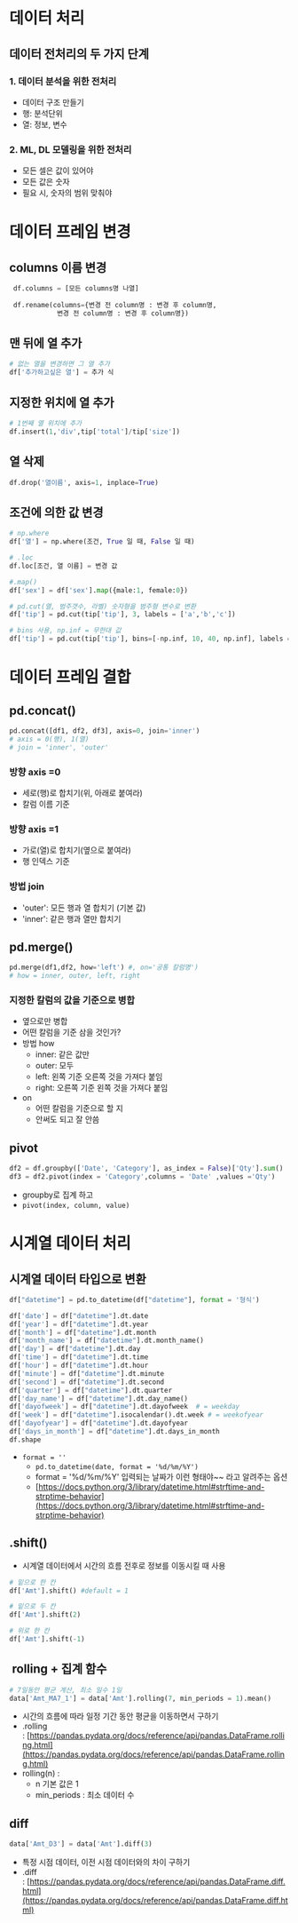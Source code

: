 # 데이터 처리

## 데이터 전처리의 두 가지 단계
### 1. 데이터 분석을 위한 전처리
- 데이터 구조 만들기
- 행: 분석단위
- 열: 정보, 변수
### 2. ML, DL 모델링을 위한 전처리
- 모든 셀은 값이 있어야
- 모든 값은 숫자
- 필요 시, 숫자의 범위 맞춰야


# 데이터 프레임 변경

## columns 이름 변경
```python
 df.columns = [모든 columns명 나열]
 
 df.rename(columns={변경 전 column명 : 변경 후 column명,
		    변경 전 column명 : 변경 후 column명})
```

## 맨 뒤에 열 추가
```python
# 없는 열을 변경하면 그 열 추가
df['추가하고싶은 열'] = 추가 식
```

## 지정한 위치에 열 추가
```python
# 1번째 열 위치에 추가
df.insert(1,'div',tip['total']/tip['size'])
```

## 열 삭제
```python
df.drop('열이름', axis=1, inplace=True)
```

## 조건에 의한 값 변경

```python
# np.where
df['열'] = np.where(조건, True 일 때, False 일 때)

# .loc
df.loc[조건, 열 이름] = 변경 값

#.map()
df['sex'] = df['sex'].map({male:1, female:0})

# pd.cut(열, 범주갯수, 라벨) 숫자형을 범주형 변수로 변환
df['tip'] = pd.cut(tip['tip'], 3, labels = ['a','b','c'])

# bins 사용, np.inf = 무한대 값
df['tip'] = pd.cut(tip['tip'], bins=[-np.inf, 10, 40, np.inf], labels = ['a','b','c'])

```


# 데이터 프레임 결합

## pd.concat()
```python
pd.concat([df1, df2, df3], axis=0, join='inner')
# axis = 0(행), 1(열)
# join = 'inner', 'outer'
```
### 방향 axis =0
- 세로(행)로 합치기(위, 아래로 붙여라)
- 칼럼 이름 기준
### 방향 axis =1
- 가로(열)로 합치기(옆으로 붙여라)
- 행 인덱스 기준
### 방법 join
- 'outer': 모든 행과 열 합치기 (기본 값)
- 'inner': 같은 행과 열만 합치기

## pd.merge()
```python
pd.merge(df1,df2, how='left') #, on='공통 칼럼명')
# how = inner, outer, left, right
```
### 지정한 칼럼의 값을 기준으로 병합
- 옆으로만 병합
- 어떤 칼럼을 기준 삼을 것인가?
- 방법 how
	- inner: 같은 값만
	- outer: 모두
	- left: 왼쪽 기준 오른쪽 것을 가져다 붙임
	- right: 오른쪽 기준 왼쪽 것을 가져다 붙임 
- on
	- 어떤 칼럼을 기준으로 할 지
	- 안써도 되고 잘 안씀
## pivot

```python
df2 = df.groupby(['Date', 'Category'], as_index = False)['Qty'].sum()
df3 = df2.pivot(index = 'Category',columns = 'Date' ,values ='Qty')
```
- groupby로 집계 하고
- `pivot(index, column, value)`



# 시계열 데이터 처리

## 시계열 데이터 타입으로 변환
```python
df["datetime"] = pd.to_datetime(df["datetime"], format = '형식')

df['date'] = df["datetime"].dt.date
df['year'] = df["datetime"].dt.year
df['month'] = df["datetime"].dt.month
df['month_name'] = df["datetime"].dt.month_name()
df['day'] = df["datetime"].dt.day
df['time'] = df["datetime"].dt.time
df['hour'] = df["datetime"].dt.hour
df['minute'] = df["datetime"].dt.minute
df['second'] = df["datetime"].dt.second
df['quarter'] = df["datetime"].dt.quarter
df['day_name'] = df["datetime"].dt.day_name()
df['dayofweek'] = df["datetime"].dt.dayofweek  # = weekday
df['week'] = df["datetime"].isocalendar().dt.week # = weekofyear
df['dayofyear'] = df["datetime"].dt.dayofyear
df['days_in_month'] = df["datetime"].dt.days_in_month
df.shape
```
- `format = ''`
    - `pd.to_datetime(date, format = '%d/%m/%Y')` 
    - format = '%d/%m/%Y' 입력되는 날짜가 이런 형태야~~ 라고 알려주는 옵션
    - [https://docs.python.org/3/library/datetime.html#strftime-and-strptime-behavior](https://docs.python.org/3/library/datetime.html#strftime-and-strptime-behavior)

## .shift()
- 시계열 데이터에서 시간의 흐름 전후로 정보를 이동시킬 때 사용
```python
# 밑으로 한 칸
df['Amt'].shift() #default = 1

# 밑으로 두 칸
df['Amt'].shift(2)

# 위로 한 칸
df['Amt'].shift(-1)
```

##  rolling + 집계 함수
```python
# 7일동안 평균 계산, 최소 일수 1일
data['Amt_MA7_1'] = data['Amt'].rolling(7, min_periods = 1).mean()
```
- 시간의 흐름에 따라 일정 기간 동안 평균을 이동하면서 구하기
- .rolling : [https://pandas.pydata.org/docs/reference/api/pandas.DataFrame.rolling.html](https://pandas.pydata.org/docs/reference/api/pandas.DataFrame.rolling.html)
- rolling(n) :
    - n 기본 값은 1
    - min_periods : 최소 데이터 수

## diff
```python
data['Amt_D3'] = data['Amt'].diff(3)
```
- 특정 시점 데이터, 이전 시점 데이터와의 차이 구하기
- .diff : [https://pandas.pydata.org/docs/reference/api/pandas.DataFrame.diff.html](https://pandas.pydata.org/docs/reference/api/pandas.DataFrame.diff.html)

